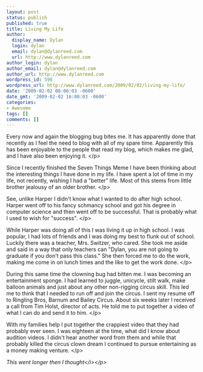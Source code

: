 ```yaml
---
layout: post
status: publish
published: true
title: Living My Life
author:
  display_name: Dylan
  login: dylan
  email: dylan@dylanreed.com
  url: http://www.dylanreed.com
author_login: dylan
author_email: dylan@dylanreed.com
author_url: http://www.dylanreed.com
wordpress_id: 590
wordpress_url: http://www.dylanreed.com/2009/02/02/living-my-life/
date: '2009-02-02 08:00:03 -0600'
date_gmt: '2009-02-02 16:00:03 -0600'
categories:
- Awesome
tags: []
comments: []
---
```

<p>Every now and again the blogging bug bites me. It has apparently done that recently as I feel the need to blog with all of my spare time. Apparently this has been enjoyable to the people that read my blog, which makes me glad, and I have also been enjoying it.  <&#47;p>
<p>Since I recently finished the Seven Things Meme I have been thinking about the interesting things I have done in my life. I have spent a lot of time in my life, not recently, wishing I had a "better" life. Most of this stems from little brother jealousy of an older brother.  <&#47;p>
<p>See, unlike Harper I didn't know what I wanted to do after high school. Harper went off to his fancy schmancy school and got his degree in computer science and then went off to be successful. That is probably what I used to wish for "success".  <&#47;p>
<p>While Harper was doing all of this I was living it up in high school. I was popular, I had lots of friends and I was doing my best to flunk out of school. Luckily there was a teacher, Mrs. Switzer, who cared. She took me aside and said in a way that only teachers can "Dylan, you are not going to graduate if you don't pass this class." She then forced me to do the work, making me come in on lunch times and the like to get the work done.  <&#47;p>
<p>During this same time the clowning bug had bitten me. I was becoming an entertainment sponge. I had learned to juggle, unicycle, stilt walk, make balloon animals and just about any other non-rigging circus skill. This led me to think that I needed to run off and join the circus. I sent my resume off to Ringling Bros, Barnum and Bailey Circus. About six weeks later I received a call from Tim Holst, director of acts. He told me to put together a video of what I can do and send it to him.  <&#47;p>
<p>With my families help I put together the crappiest video that they had probably ever seen. I was eighteen at the time, what did I know about audition videos. I didn't hear another word from them and while that probably killed the circus clown dream I continued to pursue entertaining as a money making venture.  <&#47;p></p>
<p><i>This went longer then I thought<&#47;i><&#47;p></p>
